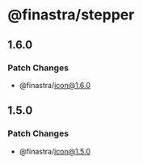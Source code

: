 # @finastra/stepper

## 1.6.0

### Patch Changes

- @finastra/icon@1.6.0

## 1.5.0

### Patch Changes

- @finastra/icon@1.5.0
